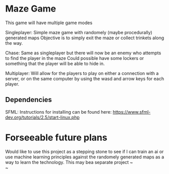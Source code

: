 # Maze Game 

This game will have multiple game modes

Singleplayer: Simple maze game with randomely (maybe procedurally) generated maps
Objective is to simply exit the maze or collect trinkets along the way.

Chase: Same as singleplayer but there will now be an enemy who attempts to find the player in the maze
Could possible have some lockers or something that the player will be able to hide in.

Multiplayer: Will allow for the players to play on either a connection with a server, or on the same
computer by using the wasd and arrow keys for each player.

## Dependencies
SFML: Instructions for installing can be found here: https://www.sfml-dev.org/tutorials/2.5/start-linux.php

# Forseeable future plans
Would like to use this project as a stepping stone to see if I can train an ai or use machine
learning principles against the randomely generated maps as a way to learn the technology. This may bea separate project
~                                                                                                     
~                     
